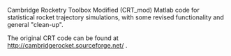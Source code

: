 Cambridge Rocketry Toolbox Modified (CRT_mod) Matlab code for statistical rocket trajectory simulations,
 with some revised functionality and general "clean-up". 
 
 The original CRT code can be found at http://cambridgerocket.sourceforge.net/ .
